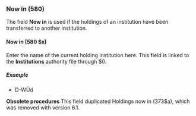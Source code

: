 ### Now in (580)

The field **Now in** is used if the holdings of an institution have been transferred to another institution.

#### Now in (580 $x)

Enter the name of the current holding
institution here. This field is linked to the **Institutions** authority file through $0.  

##### Example

- D-WÜd

**Obsolete procedures** This field duplicated Holdings now in (373$a), which was removed with version 6.1.
